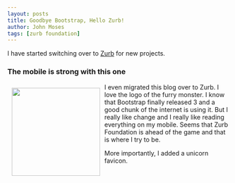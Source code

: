 ```yaml
---
layout: posts
title: Goodbye Bootstrap, Hello Zurb!
author: John Moses
tags: [zurb foundation]
---
```

I have started switching over to [Zurb](http://foundation.zurb.com/) for new projects.  

### The mobile is strong with this one
<img src="{{ site.url }}/images/zurb-yeti.png" style="height:200px; float: left; padding: 10px"/>

I even migrated this blog over to Zurb. I love the logo of the furry monster. I know that 
Bootstrap finally released 3 and a good chunk of the internet is using it.  But I really like
change and I really like reading everything on my mobile.  Seems that Zurb Foundation is ahead
of the game and that is where I try to be.

More importantly, I added a unicorn favicon.
